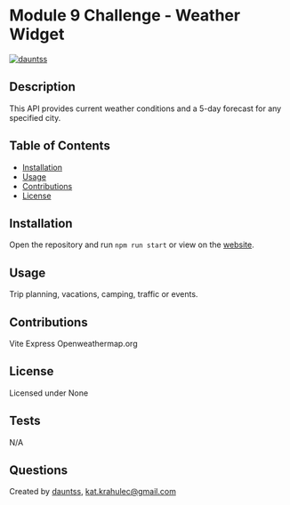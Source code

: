 # Module 9 Challenge - Weather Widget

[![dauntss](https://img.shields.io/badge/created_by-dauntss-deeppink)](http://github.com/dauntss)

## Description

This API provides current weather conditions and a 5-day forecast for any specified city.

## Table of Contents

- [Installation](#installation)
- [Usage](#usage)
- [Contributions](#contributions)
- [License](#license)

## Installation

Open the repository and run ```npm run start``` or view on the [website](https://weather-widget-3i8t.onrender.com/).

## Usage

Trip planning, vacations, camping, traffic or events.

## Contributions

Vite
Express
Openweathermap.org

## License 

Licensed under None

## Tests

N/A

## Questions

Created by [dauntss](http://github.com/dauntss), [kat.krahulec@gmail.com](mailto:kat.krahulec@gmail.com)
